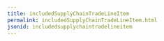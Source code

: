 ```yaml
---
title: includedSupplyChainTradeLineItem
permalink: includedSupplyChainTradeLineItem.html
jsonid: includedsupplychaintradelineitem
---
```

